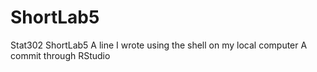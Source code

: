 # ShortLab5
Stat302 ShortLab5
A line I wrote using the shell on my local computer
A commit through RStudio
